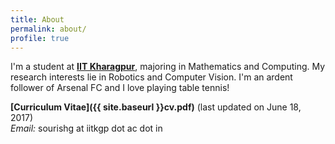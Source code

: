 ```yaml
---
title: About
permalink: about/
profile: true
---
```



I'm a student at **[IIT Kharagpur](http://www.iitkgp.ac.in)**, majoring in Mathematics and Computing. My research interests lie in Robotics and Computer Vision. I'm an ardent follower of Arsenal FC and I love playing table tennis!

**[Curriculum Vitae]({{ site.baseurl }}cv.pdf)** (last updated on June 18, 2017)<br>
*Email:* sourishg at iitkgp dot ac dot in
